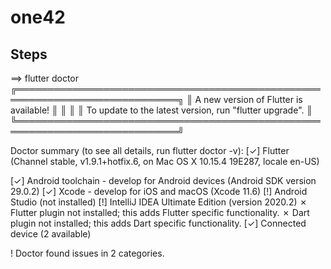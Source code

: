 # one42



## Steps

==> flutter doctor
  ╔════════════════════════════════════════════════════════════════════════════╗
  ║ A new version of Flutter is available!                                     ║
  ║                                                                            ║
  ║ To update to the latest version, run "flutter upgrade".                    ║
  ╚════════════════════════════════════════════════════════════════════════════╝


Doctor summary (to see all details, run flutter doctor -v):
[✓] Flutter (Channel stable, v1.9.1+hotfix.6, on Mac OS X 10.15.4 19E287, locale en-US)
 
[✓] Android toolchain - develop for Android devices (Android SDK version 29.0.2)
[✓] Xcode - develop for iOS and macOS (Xcode 11.6)
[!] Android Studio (not installed)
[!] IntelliJ IDEA Ultimate Edition (version 2020.2)
    ✗ Flutter plugin not installed; this adds Flutter specific functionality.
    ✗ Dart plugin not installed; this adds Dart specific functionality.
[✓] Connected device (2 available)

! Doctor found issues in 2 categories.